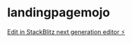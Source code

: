 # landingpagemojo

[Edit in StackBlitz next generation editor ⚡️](https://stackblitz.com/~/github.com/sixtyoneeighty/landingpagemojo)